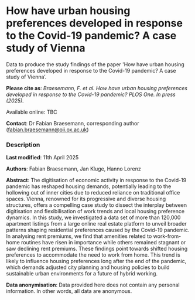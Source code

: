 # How have urban housing preferences developed in response to the Covid-19 pandemic? A case study of Vienna

Data to produce the study findings of the paper 'How have urban housing preferences developed in response to the Covid-19 pandemic? A case study of Vienna’.

__Please cite as__: _Braesemann, F. et al. How have urban housing preferences developed in response to the Covid-19 pandemic? PLOS One. In press (2025)._

Available online: TBC 

**Contact**: Dr Fabian Braesemann, corresponding author (fabian.braesemann@oii.ox.ac.uk)


### Description

**Last modified**: 11th April 2025

**Authors**: Fabian Braesemann, Jan Kluge, Hanno Lorenz

**Abstract**: The digitisation of economic activity in response to the Covid-19 pandemic has reshaped housing demands, potentially leading to the hollowing out of inner cities due to reduced reliance on traditional office spaces. Vienna, renowned for its progressive and diverse housing structures, offers a compelling case study to dissect the interplay between digitisation and flexibilisation of work trends and local housing preference dynamics. In this study, we investigated a data set of more than 120,000 apartment listings from a large online real estate platform to unveil broader patterns shaping residential preferences caused by the Covid-19 pandemic. In analysing rent premiums, we find that amenities related to work-from-home routines have risen in importance while others remained stagnant or saw declining rent premiums. These findings point towards shifted housing preferences to accommodate the need to work from home. This trend is likely to influence housing preferences long after the end of the pandemic, which demands adjusted city planning and housing policies to build sustainable urban environments for a future of hybrid working.

**Data anonymisation**:
Data provided here does not contain any personal information. In other words, all data are anonymous.
